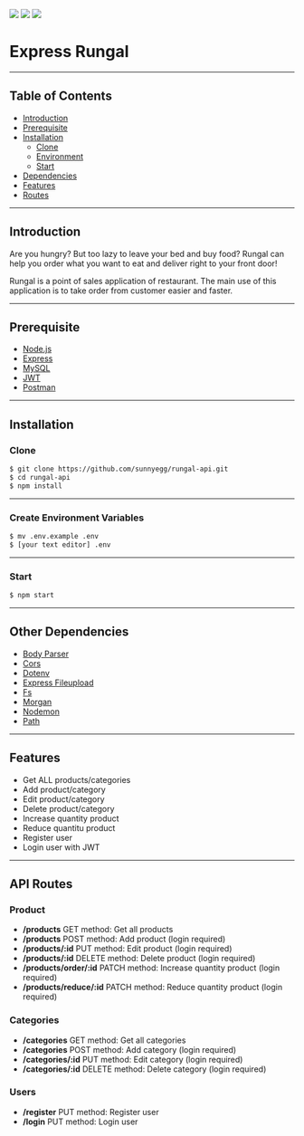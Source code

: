 ![](https://img.shields.io/badge/Code%20Style-Standard-yellow.svg)
![](https://img.shields.io/badge/Dependencies-Express-green.svg)
![](https://img.shields.io/badge/Storage-Localhost-orange.svg)

# Express Rungal

---
## Table of Contents

- [Introduction](#introduction)
- [Prerequisite](#prerequisite)
- [Installation](#installation)
    - [Clone](#clone)
    - [Environment](#environment)
    - [Start](#start)
- [Dependencies](#dependencies)
- [Features](#features)
- [Routes](#api-routes)

---
## Introduction

Are you hungry? But too lazy to leave your bed and buy food? Rungal can help you order what you want to eat and deliver right to your front door!

Rungal is a point of sales application of restaurant. The main use of this application is to take order from customer easier and faster. 

---
## Prerequisite

- [Node.js](https://nodejs.org/en/)
- [Express](https://www.npmjs.com/package/express)
- [MySQL](https://www.npmjs.com/package/mysql)
- [JWT](https://www.npmjs.com/package/jsonwebtoken)
- [Postman](https://www.getpostman.com/)

---
## Installation

### Clone
```bash
$ git clone https://github.com/sunnyegg/rungal-api.git
$ cd rungal-api
$ npm install
```

---
### Create Environment Variables
```bash
$ mv .env.example .env
$ [your text editor] .env
```

---
### Start
```bash
$ npm start
```

---
## Other Dependencies

- [Body Parser](https://www.npmjs.com/package/body-parser)
- [Cors](https://www.npmjs.com/package/cors)
- [Dotenv](https://www.npmjs.com/package/dotenv)
- [Express Fileupload](https://www.npmjs.com/package/express-fileupload)
- [Fs](https://www.npmjs.com/package/fs)
- [Morgan](https://www.npmjs.com/package/morgan)
- [Nodemon](https://www.npmjs.com/package/nodemon)
- [Path](https://www.npmjs.com/package/path)

---
## Features

- Get ALL products/categories
- Add product/category
- Edit product/category
- Delete product/category
- Increase quantity product
- Reduce quantitu product
- Register user
- Login user with JWT

---
## API Routes

### Product

- **/products** GET method: Get all products
- **/products** POST method: Add product (login required)
- **/products/:id** PUT method: Edit product (login required)
- **/products/:id** DELETE method: Delete product (login required)
- **/products/order/:id** PATCH method: Increase quantity product (login required)
- **/products/reduce/:id** PATCH method: Reduce quantity product (login required)

### Categories

- **/categories** GET method: Get all categories 
- **/categories** POST method: Add category (login required)
- **/categories/:id** PUT method: Edit category (login required)
- **/categories/:id** DELETE method: Delete category (login required)

### Users

- **/register** PUT method: Register user
- **/login** PUT method: Login user